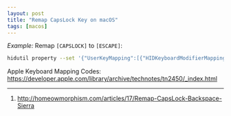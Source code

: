 ```yaml
---
layout: post
title: "Remap CapsLock Key on macOS"
tags: [macos]
---
```


*Example:* Remap `[CAPSLOCK]` to `[ESCAPE]`:

```bash
hidutil property --set '{"UserKeyMapping":[{"HIDKeyboardModifierMappingSrc":0x700000039,"HIDKeyboardModifierMappingDst":0x700000029}]}'
```

Apple Keyboard Mapping Codes: <https://developer.apple.com/library/archive/technotes/tn2450/_index.html>

---
1. <http://homeowmorphism.com/articles/17/Remap-CapsLock-Backspace-Sierra>

